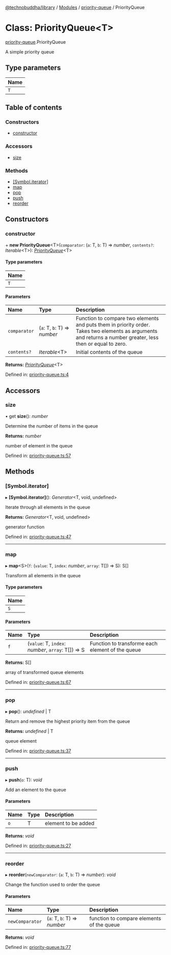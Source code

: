 [@technobuddha/library](../../README.md) / [Modules](../Modules.md) / [priority-queue](../modules/priority_queue.md) / PriorityQueue

# Class: PriorityQueue<T\>

[priority-queue](../modules/priority_queue.md).PriorityQueue

A simple priority queue

## Type parameters

| Name |
| :------ |
| `T` |

## Table of contents

### Constructors

- [constructor](priority_queue.priorityqueue.md#constructor)

### Accessors

- [size](priority_queue.priorityqueue.md#size)

### Methods

- [[Symbol.iterator]](priority_queue.priorityqueue.md#[symbol.iterator])
- [map](priority_queue.priorityqueue.md#map)
- [pop](priority_queue.priorityqueue.md#pop)
- [push](priority_queue.priorityqueue.md#push)
- [reorder](priority_queue.priorityqueue.md#reorder)

## Constructors

### constructor

\+ **new PriorityQueue**<T\>(`comparator`: (`a`: T, `b`: T) => *number*, `contents?`: *Iterable*<T\>): [*PriorityQueue*](priority_queue.priorityqueue.md)<T\>

#### Type parameters

| Name |
| :------ |
| `T` |

#### Parameters

| Name | Type | Description |
| :------ | :------ | :------ |
| `comparator` | (`a`: T, `b`: T) => *number* | Function to compare two elements and puts them in priority order.  Takes two elements as arguments and returns a number greater, less then or equal to zero. |
| `contents?` | *Iterable*<T\> | Initial contents of the queue |

**Returns:** [*PriorityQueue*](priority_queue.priorityqueue.md)<T\>

Defined in: [priority-queue.ts:4](../../src/priority-queue.ts#L4)

## Accessors

### size

• get **size**(): *number*

Determine the number of items in the queue

**Returns:** *number*

number of element in the queue

Defined in: [priority-queue.ts:57](../../src/priority-queue.ts#L57)

## Methods

### [Symbol.iterator]

▸ **[Symbol.iterator]**(): *Generator*<T, void, undefined\>

Iterate through all elements in the queue

**Returns:** *Generator*<T, void, undefined\>

generator function

Defined in: [priority-queue.ts:47](../../src/priority-queue.ts#L47)

___

### map

▸ **map**<S\>(`f`: (`value`: T, `index`: *number*, `array`: T[]) => S): S[]

Transform all elements in the queue

#### Type parameters

| Name |
| :------ |
| `S` |

#### Parameters

| Name | Type | Description |
| :------ | :------ | :------ |
| `f` | (`value`: T, `index`: *number*, `array`: T[]) => S | Function to transforme each element of the queue |

**Returns:** S[]

array of transformed queue elements

Defined in: [priority-queue.ts:67](../../src/priority-queue.ts#L67)

___

### pop

▸ **pop**(): *undefined* \| T

Return and remove the highest priority item from the queue

**Returns:** *undefined* \| T

queue element

Defined in: [priority-queue.ts:37](../../src/priority-queue.ts#L37)

___

### push

▸ **push**(`o`: T): *void*

Add an element to the queue

#### Parameters

| Name | Type | Description |
| :------ | :------ | :------ |
| `o` | T | element to be added |

**Returns:** *void*

Defined in: [priority-queue.ts:27](../../src/priority-queue.ts#L27)

___

### reorder

▸ **reorder**(`newComparator`: (`a`: T, `b`: T) => *number*): *void*

Change the function used to order the queue

#### Parameters

| Name | Type | Description |
| :------ | :------ | :------ |
| `newComparator` | (`a`: T, `b`: T) => *number* | function to compare elements of the queue |

**Returns:** *void*

Defined in: [priority-queue.ts:77](../../src/priority-queue.ts#L77)
